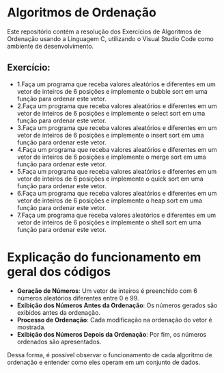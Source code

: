 # Algoritmos de Ordenação
Este repositório contém a resolução dos Exercícios de Algoritmos de Ordenação usando a Linguagem C, utilizando o Visual Studio Code como ambiente de desenvolvimento. 

## Exercício: 
- 1.Faça um programa que receba valores aleatórios e diferentes em um vetor de inteiros de 6 posições e implemente o bubble sort em uma função para ordenar este vetor.
- 2.Faça um programa que receba valores aleatórios e diferentes em um vetor de inteiros de 6 posições e implemente o select sort em uma função para ordenar este vetor.
- 3.Faça um programa que receba valores aleatórios e diferentes em um vetor de inteiros de 6 posições e implemente o insert sort em uma função para ordenar este vetor.
- 4.Faça um programa que receba valores aleatórios e diferentes em um vetor de inteiros de 6 posições e implemente o merge sort em uma função para ordenar este vetor.
- 5.Faça um programa que receba valores aleatórios e diferentes em um vetor de inteiros de 6 posições e implemente o quick sort em uma função para ordenar este vetor.
- 6.Faça um programa que receba valores aleatórios e diferentes em um vetor de inteiros de 6 posições e implemente o heap sort em uma função para ordenar este vetor.
- 7.Faça um programa que receba valores aleatórios e diferentes em um vetor de inteiros de 6 posições e implemente o shell sort em uma função para ordenar este vetor.

# Explicação do funcionamento em geral dos códigos

- **Geração de Números**: Um vetor de inteiros é preenchido com 6 números aleatórios diferentes entre 0 e 99.
- **Exibição dos Números Antes da Ordenação**: Os números gerados são exibidos antes da ordenação.
- **Processo de Ordenação**: Cada modificação na ordenação do vetor é mostrada.
- **Exibição dos Números Depois da Ordenação**: Por fim, os números ordenados são apresentados.

Dessa forma, é possível observar o funcionamento de cada algoritmo de ordenação e entender como eles operam em um conjunto de dados.